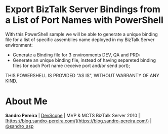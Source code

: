 # Export BizTalk Server Bindings from a List of Port Names with PowerShell
With this PowerShell sample we will be able to generate a unique binding file for a list of specific assemblies name deployed in my BizTalk Server environment:
* Generate a Binding file for 3 environments DEV, QA and PRD:
* Generate an unique binding file, instead of having separeted binding files for each Port name (receive port and/or send port);
 
THIS POWERSHELL IS PROVIDED "AS IS", WITHOUT WARRANTY OF ANY KIND.

# About Me
**Sandro Pereira** | [DevScope](http://www.devscope.net/) | MVP & MCTS BizTalk Server 2010 | [https://blog.sandro-pereira.com/](https://blog.sandro-pereira.com/) | [@sandro_asp](https://twitter.com/sandro_asp)